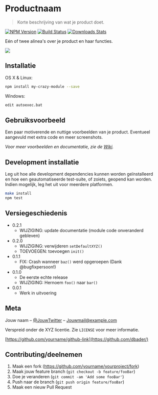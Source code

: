 # Productnaam
> Korte beschrijving van wat je product doet.

[![NPM Version][npm-image]][npm-url]
[![Build Status][travis-image]][travis-url]
[![Downloads Stats][npm-downloads]][npm-url]

Eén of twee alinea's over je product en haar functies.

![](header.png)

## Installatie

OS X & Linux:

```sh
npm install my-crazy-module --save
```

Windows:

```sh
edit autoexec.bat
```

## Gebruiksvoorbeeld

Een paar motiverende en nuttige voorbeelden van je product. Eventueel aangevuld met extra code en meer screenshots.

_Voor meer voorbeelden en documentatie, zie de [Wiki][wiki]._

## Development installatie

Leg uit hoe alle development dependencies kunnen worden geïnstalleerd en hoe een geautomatiseerde test-suite, of zoiets, geopend kan worden. Indien mogelijk, leg het uit voor meerdere platformen.

```sh
make install
npm test
```

## Versiegeschiedenis

* 0.2.1
    * WIJZIGING: update documentatie (module code onveranderd gebleven)
* 0.2.0
    * WIJZIGING: verwijderen `setDefaultXYZ()`
    * TOEVOEGEN: toevoegen `init()`
* 0.1.1
    * FIX: Crash wanneer `baz()` werd opgeroepen (Dank @bugfixpersoon!)
* 0.1.0
    * De eerste echte release
    * WIJZIGING: Hernoem `foo()` naar `bar()`
* 0.0.1
    * Werk in uitvoering

## Meta

Jouw naam – [@JouwTwitter](https://twitter.com/dbader_org) – Jouwmail@example.com

Verspreid onder de XYZ licentie. Zie ``LICENSE`` voor meer informatie.

[https://github.com/yourname/github-link](https://github.com/dbader/)

## Contributing/deelnemen

1. Maak een fork (<https://github.com/yourname/yourproject/fork>)
2. Maak jouw feature branch (`git checkout -b feature/fooBar`)
3. Doe je veranderen (`git commit -am 'Add some fooBar'`)
4. Push naar de branch (`git push origin feature/fooBar`)
5. Maak een nieuw Pull Request

<!-- Extra links en afbeeldingen -->
[npm-image]: https://img.shields.io/npm/v/datadog-metrics.svg?style=flat-square
[npm-url]: https://npmjs.org/package/datadog-metrics
[npm-downloads]: https://img.shields.io/npm/dm/datadog-metrics.svg?style=flat-square
[travis-image]: https://img.shields.io/travis/dbader/node-datadog-metrics/master.svg?style=flat-square
[travis-url]: https://travis-ci.org/dbader/node-datadog-metrics
[wiki]: https://github.com/yourname/yourproject/wiki
